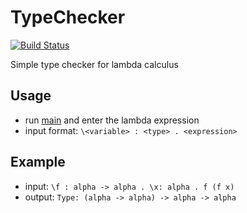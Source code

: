 # TypeChecker

[![Build Status](https://github.com/IdeaSeeker/TypeChecker/workflows/CI/badge.svg)](https://github.com/IdeaSeeker/TypeChecker/actions)

Simple type checker for lambda calculus

## Usage

- run [main](https://github.com/IdeaSeeker/TypeChecker/blob/a321d7a902658575df877790a4e4ef78849337f9/src/main/scala/Main.scala#L3) and enter the lambda expression
- input format: `\<variable> : <type> . <expression>`

## Example

- input: `\f : alpha -> alpha . \x: alpha . f (f x)`
- output: `Type: (alpha -> alpha) -> alpha -> alpha`
